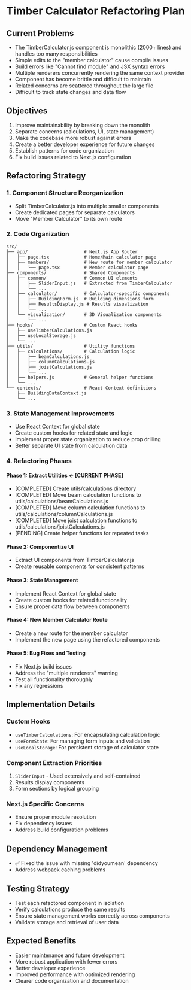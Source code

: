 # Timber Calculator Refactoring Plan

## Current Problems
- The TimberCalculator.js component is monolithic (2000+ lines) and handles too many responsibilities
- Simple edits to the "member calculator" cause compile issues 
- Build errors like "Cannot find module" and JSX syntax errors
- Multiple renderers concurrently rendering the same context provider
- Component has become brittle and difficult to maintain
- Related concerns are scattered throughout the large file
- Difficult to track state changes and data flow

## Objectives
1. Improve maintainability by breaking down the monolith
2. Separate concerns (calculations, UI, state management)
3. Make the codebase more robust against errors
4. Create a better developer experience for future changes
5. Establish patterns for code organization 
6. Fix build issues related to Next.js configuration

## Refactoring Strategy

### 1. Component Structure Reorganization
- Split TimberCalculator.js into multiple smaller components
- Create dedicated pages for separate calculators
- Move "Member Calculator" to its own route

### 2. Code Organization
```
src/
├── app/                     # Next.js App Router
│   ├── page.tsx             # Home/Main calculator page
│   ├── members/             # New route for member calculator
│   │   └── page.tsx         # Member calculator page
├── components/              # Shared Components
│   ├── common/              # Common UI elements
│   │   ├── SliderInput.js   # Extracted from TimberCalculator
│   │   └── ...
│   ├── calculator/          # Calculator-specific components
│   │   ├── BuildingForm.js  # Building dimensions form
│   │   ├── ResultsDisplay.js # Results visualization
│   │   └── ...
│   └── visualization/       # 3D Visualization components 
│       └── ...
├── hooks/                   # Custom React hooks
│   ├── useTimberCalculations.js
│   ├── useLocalStorage.js
│   └── ...
├── utils/                   # Utility functions
│   ├── calculations/        # Calculation logic
│   │   ├── beamCalculations.js
│   │   ├── columnCalculations.js
│   │   ├── joistCalculations.js
│   │   └── ...
│   ├── helpers.js           # General helper functions
│   └── ...
└── contexts/                # React Context definitions
    ├── BuildingDataContext.js
    └── ...
```

### 3. State Management Improvements
- Use React Context for global state
- Create custom hooks for related state and logic
- Implement proper state organization to reduce prop drilling
- Better separate UI state from calculation data

### 4. Refactoring Phases

#### Phase 1: Extract Utilities ← [CURRENT PHASE]
- [COMPLETED] Create utils/calculations directory
- [COMPLETED] Move beam calculation functions to utils/calculations/beamCalculations.js
- [COMPLETED] Move column calculation functions to utils/calculations/columnCalculations.js 
- [COMPLETED] Move joist calculation functions to utils/calculations/joistCalculations.js
- [PENDING] Create helper functions for repeated tasks

#### Phase 2: Componentize UI
- Extract UI components from TimberCalculator.js
- Create reusable components for consistent patterns

#### Phase 3: State Management
- Implement React Context for global state
- Create custom hooks for related functionality
- Ensure proper data flow between components

#### Phase 4: New Member Calculator Route
- Create a new route for the member calculator
- Implement the new page using the refactored components

#### Phase 5: Bug Fixes and Testing
- Fix Next.js build issues
- Address the "multiple renderers" warning
- Test all functionality thoroughly
- Fix any regressions

## Implementation Details

### Custom Hooks
- `useTimberCalculations`: For encapsulating calculation logic
- `useFormState`: For managing form inputs and validation
- `useLocalStorage`: For persistent storage of calculator state

### Component Extraction Priorities
1. `SliderInput` - Used extensively and self-contained
2. Results display components
3. Form sections by logical grouping

### Next.js Specific Concerns
- Ensure proper module resolution
- Fix dependency issues
- Address build configuration problems

## Dependency Management
- ✅ Fixed the issue with missing 'didyoumean' dependency
- Address webpack caching problems

## Testing Strategy
- Test each refactored component in isolation
- Verify calculations produce the same results
- Ensure state management works correctly across components
- Validate storage and retrieval of user data

## Expected Benefits
- Easier maintenance and future development
- More robust application with fewer errors
- Better developer experience
- Improved performance with optimized rendering
- Clearer code organization and documentation 